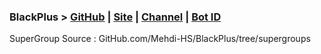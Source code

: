 
### BlackPlus > [GitHub](https://GitHub.com/Mehdi-HS/BlackPlus/tree/supergroups) | [Site](BlackPlus.ir) |  [Channel](https://telegram.me/black_ch) | [Bot ID](https;//telegram.me/blackplus)



SuperGroup Source : GitHub.com/Mehdi-HS/BlackPlus/tree/supergroups

